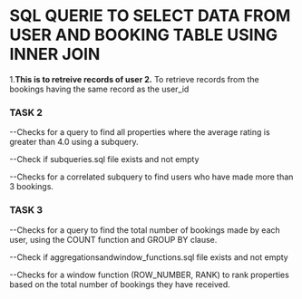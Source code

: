 # SQL QUERIE TO SELECT DATA FROM USER AND BOOKING TABLE USING INNER JOIN

1.**This is to retreive records of user
2.** To retrieve records from the bookings having the same record as the user_id

### TASK 2
--Checks for a query to find all properties where the average rating is greater than 4.0 using a subquery.

--Check if subqueries.sql file exists and not empty

--Checks for a correlated subquery to find users who have made more than 3 bookings.

### TASK 3

--Checks for a query to find the total number of bookings made by each user, using the COUNT function and GROUP BY clause.

--Check if aggregationsandwindow_functions.sql file exists and not empty

--Checks for a window function (ROW_NUMBER, RANK) to rank properties based on the total number of bookings they have received.

